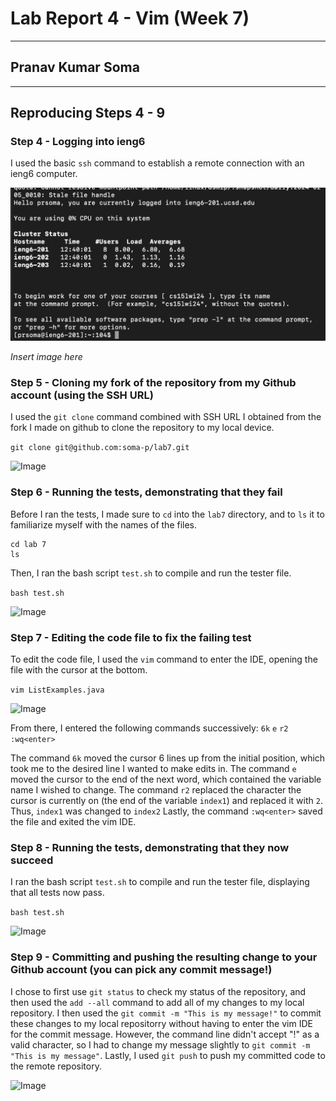 # Lab Report 4 - Vim (Week 7)

---

## Pranav Kumar Soma

---

## Reproducing Steps 4 - 9

### Step 4 - Logging into ieng6

I used the basic ```ssh``` command to establish a remote connection with an ieng6 computer.

![Image](Step4.png) 

*Insert image here*

### Step 5 - Cloning my fork of the repository from my Github account (using the SSH URL)

I used the ```git clone``` command combined with SSH URL I obtained from the fork I made on github to clone the repository to my local device.

```git clone git@github.com:soma-p/lab7.git```

![Image](Step5.png)

### Step 6 - Running the tests, demonstrating that they fail

Before I ran the tests, I made sure to ```cd``` into the ```lab7``` directory, and to ```ls``` it to familiarize myself with the names of the files.

```
cd lab 7
ls
```

Then, I ran the bash script ```test.sh``` to compile and run the tester file.

```bash test.sh```

![Image](Step6.png)

### Step 7 - Editing the code file to fix the failing test

To edit the code file, I used the ```vim``` command to enter the IDE, opening the file with the cursor at the bottom.

```vim ListExamples.java```

![Image](Step7.png)

From there, I entered the following commands successively: ```6k``` ```e``` ```r2``` ```:wq<enter>```

The command ```6k``` moved the cursor 6 lines up from the initial position, which took me to the desired line I wanted to make edits in.
The command ```e``` moved the cursor to the end of the next word, which contained the variable name I wished to change.
The command ```r2``` replaced the character the cursor is currently on (the end of the variable ```index1```) and replaced it with ```2```. 
Thus, ```index1``` was changed to ```index2```
Lastly, the  command ```:wq<enter>``` saved the file and exited the vim IDE.

### Step 8 - Running the tests, demonstrating that they now succeed

I ran the bash script ```test.sh``` to compile and run the tester file, displaying that all tests now pass.

```bash test.sh```

![Image](Step8.png)

### Step 9 - Committing and pushing the resulting change to your Github account (you can pick any commit message!)

I chose to first use ```git status``` to check my status of the repository, and then used the ```add --all``` command to add all of my changes
to my local repository. I then used the ```git commit -m "This is my message!"``` to commit these changes to my local repositorry
without having to enter the vim IDE for the commit message. However, the command line didn't accept "!" as a valid character, so I had to change my message slightly
to ```git commit -m "This is my message"```. Lastly, I used ```git push``` to push my committed code to the remote repository.

![Image](Step9.png)


